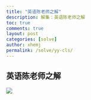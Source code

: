 ```yaml
---
title: "英语陈老师之解"
description: 解集：英语陈老师之解
toc: true
comments: true
layout: post
categories: [solve]
author: xhemj
permalink: /solve/yy-cls/
---
```

## 英语陈老师之解
![](https://cdn.jsdelivr.net/gh/xhemj/solve@master/yy-cls.jpg)